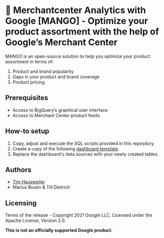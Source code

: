 # 🥭 Merchantcenter Analytics with Google [MANGO] - Optimize your product assortment with the help of Google’s Merchant Center

MANGO is an open-source solution to help you optimize your product assortment in
terms of:

1. Product and brand popularity
2. Gaps in your product and brand coverage
3. Product pricing

## Prerequisites

- Access to BigQuery’s graphical user interface
- Access to Merchant Center product feeds

## How-to setup

1. Copy, adjust and execute the SQL scripts provided in this repository.
2. Create a copy of the following [dashboard template](add-link-once-avaiable).
3. Replace the dashboard's data sources with your newly created tables.

## Authors

- [Tim Hausweiler](mailto:timhausweiler@google.com)
- Marius Busen & Till Dietrich

## Licensing

Terms of the release - Copyright 2021 Google LLC. Licensed under the Apache
License, Version 2.0.

**This is not an officially supported Google product.**
